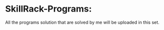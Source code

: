 # SkillRack-Programs:
All the programs solution that are solved by me will be uploaded in this set.
